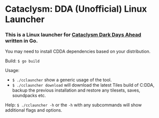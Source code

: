 # Cataclysm: DDA (Unofficial) Linux Launcher

### This is a Linux launcher for [Cataclysm Dark Days Ahead](https://github.com/CleverRaven/Cataclysm-DDA) written in Go. 

You may need to install CDDA dependencies based on your distribution.

Build: `$ go build`

Usage: 
- `$ ./cclauncher` show a generic usage of the tool.
- `$ ./cclauncher download` will download the latest Tiles build of C:DDA, backup the previous installation and restore any tilesets, saves, soundpacks etc.

Help: `$ ./cclauncher -h` or the `-h` with any subcommands will show additional flags and options.